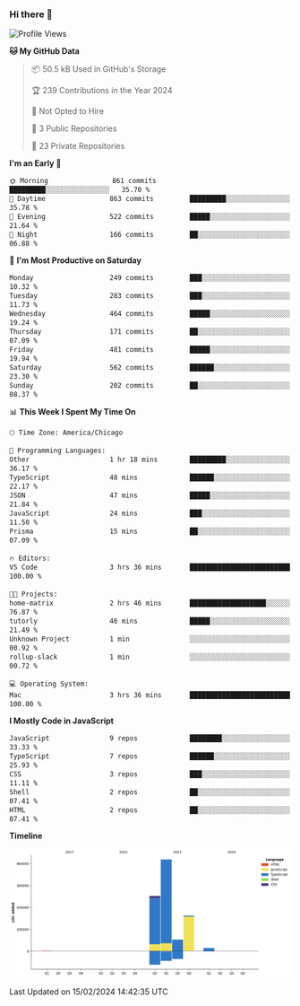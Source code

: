 ### Hi there 👋
<!--START_SECTION:waka-->
![Profile Views](http://img.shields.io/badge/Profile%20Views-0-blue)

**🐱 My GitHub Data** 

> 📦 50.5 kB Used in GitHub's Storage 
 > 
> 🏆 239 Contributions in the Year 2024
 > 
> 🚫 Not Opted to Hire
 > 
> 📜 3 Public Repositories 
 > 
> 🔑 23 Private Repositories 
 > 
**I'm an Early 🐤** 

```text
🌞 Morning                861 commits         █████████░░░░░░░░░░░░░░░░   35.70 % 
🌆 Daytime                863 commits         █████████░░░░░░░░░░░░░░░░   35.78 % 
🌃 Evening                522 commits         █████░░░░░░░░░░░░░░░░░░░░   21.64 % 
🌙 Night                  166 commits         ██░░░░░░░░░░░░░░░░░░░░░░░   06.88 % 
```
📅 **I'm Most Productive on Saturday** 

```text
Monday                   249 commits         ███░░░░░░░░░░░░░░░░░░░░░░   10.32 % 
Tuesday                  283 commits         ███░░░░░░░░░░░░░░░░░░░░░░   11.73 % 
Wednesday                464 commits         █████░░░░░░░░░░░░░░░░░░░░   19.24 % 
Thursday                 171 commits         ██░░░░░░░░░░░░░░░░░░░░░░░   07.09 % 
Friday                   481 commits         █████░░░░░░░░░░░░░░░░░░░░   19.94 % 
Saturday                 562 commits         ██████░░░░░░░░░░░░░░░░░░░   23.30 % 
Sunday                   202 commits         ██░░░░░░░░░░░░░░░░░░░░░░░   08.37 % 
```


📊 **This Week I Spent My Time On** 

```text
🕑︎ Time Zone: America/Chicago

💬 Programming Languages: 
Other                    1 hr 18 mins        █████████░░░░░░░░░░░░░░░░   36.17 % 
TypeScript               48 mins             ██████░░░░░░░░░░░░░░░░░░░   22.17 % 
JSON                     47 mins             █████░░░░░░░░░░░░░░░░░░░░   21.84 % 
JavaScript               24 mins             ███░░░░░░░░░░░░░░░░░░░░░░   11.50 % 
Prisma                   15 mins             ██░░░░░░░░░░░░░░░░░░░░░░░   07.09 % 

🔥 Editors: 
VS Code                  3 hrs 36 mins       █████████████████████████   100.00 % 

🐱‍💻 Projects: 
home-matrix              2 hrs 46 mins       ███████████████████░░░░░░   76.87 % 
tutorly                  46 mins             █████░░░░░░░░░░░░░░░░░░░░   21.49 % 
Unknown Project          1 min               ░░░░░░░░░░░░░░░░░░░░░░░░░   00.92 % 
rollup-slack             1 min               ░░░░░░░░░░░░░░░░░░░░░░░░░   00.72 % 

💻 Operating System: 
Mac                      3 hrs 36 mins       █████████████████████████   100.00 % 
```

**I Mostly Code in JavaScript** 

```text
JavaScript               9 repos             ████████░░░░░░░░░░░░░░░░░   33.33 % 
TypeScript               7 repos             ██████░░░░░░░░░░░░░░░░░░░   25.93 % 
CSS                      3 repos             ███░░░░░░░░░░░░░░░░░░░░░░   11.11 % 
Shell                    2 repos             ██░░░░░░░░░░░░░░░░░░░░░░░   07.41 % 
HTML                     2 repos             ██░░░░░░░░░░░░░░░░░░░░░░░   07.41 % 
```



**Timeline**

![Lines of Code chart](https://raw.githubusercontent.com/BrianCurliss/BrianCurliss/main/assets/bar_graph.png)


 Last Updated on 15/02/2024 14:42:35 UTC
<!--END_SECTION:waka-->

<!--
**BrianCurliss/BrianCurliss** is a ✨ _special_ ✨ repository because its `README.md` (this file) appears on your GitHub profile.

Here are some ideas to get you started:

- 🔭 I’m currently working on ...
- 🌱 I’m currently learning ...
- 👯 I’m looking to collaborate on ...
- 🤔 I’m looking for help with ...
- 💬 Ask me about ...
- 📫 How to reach me: ...
- 😄 Pronouns: ...
- ⚡ Fun fact: ...
-->
